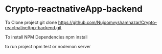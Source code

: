 # Crypto-reactnativeApp-backend

To Clone project
git clone https://github.com/Nujoomvyshamnazar/Crypto-reactnativeApp-backend.git

To install NPM Dependencies
npm install

to run project
npm test or nodemon server
